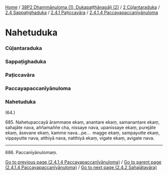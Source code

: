 
[Home](/) / [38P2 Dhammānuloma (1), Dukapaṭṭhānapāḷi (2)](../../../../../38P2.md) / [2 Cūḷantaraduka](../../../../2.md) / [2.4 Sappaṭighaduka](../../../2.4.md) / [2.4.1 Paṭiccavāra](../../2.4.1.md) / [2.4.1.4 Paccayapaccanīyānuloma](../2.4.1.4.md)

# Nahetuduka

### Cūḷantaraduka

### Sappaṭighaduka

### Paṭiccavāra

### Paccayapaccanīyānuloma

### Nahetuduka

(64.)

685\. Nahetupaccayā ārammaṇe ekaṃ, anantare ekaṃ, samanantare ekaṃ, sahajāte nava, aññamaññe cha, nissaye nava, upanissaye ekaṃ, purejāte ekaṃ, āsevane ekaṃ, kamme nava…pe…  magge ekaṃ, sampayutte ekaṃ, vippayutte nava, atthiyā nava, natthiyā ekaṃ, vigate ekaṃ, avigate nava.

---

686\. Paccanīyānulomaṃ.



[Go to previous page (2.4.1.4 Paccayapaccanīyānuloma)](../2.4.1.4.md) / [Go to parent page (2.4.1.4 Paccayapaccanīyānuloma)](../2.4.1.4.md) / [Go to next page (2.4.2 Sahajātavāra)](../../2.4.2.md)


